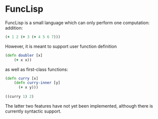 # FuncLisp

FuncLisp is a small language which can only perform one computation: addition:


```clojure
(+ 1 2 (+ 3 (+ 4 5 6 7)))
```

However, it is meant to support user function definition

```clojure
(defn doubler [x]
    (+ x x))
```

as well as first-class functions:

```clojure
(defn curry [x]
    (defn curry-inner [y]
      (+ x y)))
      
((curry 1) 2)
```

The latter two features have not yet been implemented, although there is currently syntactic support.
